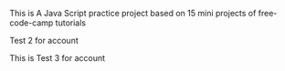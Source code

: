 This is A Java Script practice project based on 15 mini projects of free-code-camp tutorials 

Test 2 for account

This is Test 3 for account 